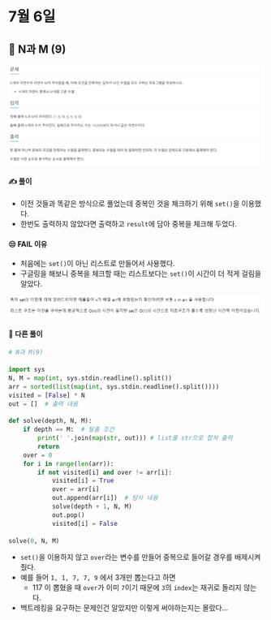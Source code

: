# 7월 6일

## 🚩 N과 M (9)

[![image-20210706203810641](README.assets/image-20210706203810641.png)](https://www.acmicpc.net/problem/15663)



#### ✍ 풀이

- 이전 것들과 똑같은 방식으로 풀었는데 중복인 것을 체크하기 위해 `set()`을 이용했다.
- 한번도 출력하지 않았다면 출력하고 `result`에 담아 중복을 체크해 두었다.



#### 😒 FAIL 이유

- 처음에는 `set()`이 아닌 리스트로 만들어서 사용했다.
- 구글링을 해보니 중복을 체크할 때는 리스트보다는 `set()`이 시간이 더 적게 걸림을 알았다.



[![image-20210706204157929](README.assets/image-20210706204157929.png)](https://tkql.tistory.com/37)



#### 🎁 다른 풀이

```python
# N과 M(9)

import sys
N, M = map(int, sys.stdin.readline().split())
arr = sorted(list(map(int, sys.stdin.readline().split())))
visited = [False] * N
out = []  # 출력 내용

def solve(depth, N, M):
    if depth == M:  # 탈출 조건
        print(' '.join(map(str, out))) # list를 str으로 합쳐 출력
        return
    over = 0
    for i in range(len(arr)):
        if not visited[i] and over != arr[i]:
            visited[i] = True
            over = arr[i]
            out.append(arr[i])  # 탐사 내용
            solve(depth + 1, N, M)
            out.pop()
            visited[i] = False

solve(0, N, M)
```



- `set()`을 이용하지 않고 `over`라는 변수를 만들어 중복으로 들어갈 경우를 배제시켜줬다.
- 예를 들어 `1, 1, 7, 7, 9` 에서 3개만 뽑는다고 하면
  - 117 이 뽑혔을 때 `over`가 이미 `7`이기 때문에 `3`의 `index`는 재귀로 돌리지 않는다.
- 백트레킹을 요구하는 문제인건 알았지만 이렇게 써야하는지는 몰랐다...





